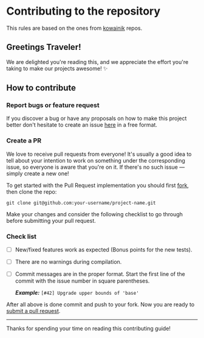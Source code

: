 # Contributing to the repository

This rules are  based on the ones from [kowainik](https://github.com/kowainik/co-log/blob/master/CONTRIBUTING.md) repos.

## Greetings Traveler!

We are delighted you're reading this, and we appreciate the effort you're
taking to make our projects awesome! :sparkles:

## How to contribute

### Report bugs or feature request

If you discover a bug or have any proposals on how to make this project better
don't hesitate to create an issue [here](../../issues/new) in a free format.

### Create a PR

We love to receive pull requests from everyone! It's usually a good idea
to tell about your intention to work on something under the corresponding
issue, so everyone is aware that you're on it. If there's no such issue — simply
create a new one!

To get started with the Pull Request implementation you should first 
[fork](../../fork), then clone the repo:

    git clone git@github.com:your-username/project-name.git

Make your changes and consider the following checklist to go through 
before submitting your pull request.

### Check list
- [ ] New/fixed features work as expected (Bonus points for the new tests).
- [ ] There are no warnings during compilation.
- [ ] Commit messages are in the proper format.
      Start the first line of the commit with the issue number in square parentheses.
      
    **_Example:_** `[#42] Upgrade upper bounds of 'base'`

After all above is done commit and push to your fork.
Now you are ready to [submit a pull request](../../compare).


----------
Thanks for spending your time on reading this contributing guide!
